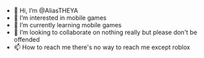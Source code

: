 - 👋 Hi, I’m @AliasTHEYA
- 👀 I’m interested in mobile games
- 🌱 I’m currently learning mobile games
- 💞️ I’m looking to collaborate on nothing really but please don't be offended
- 📫 How to reach me there's no way to reach me except roblox

<!---
AliasTHEYA/AliasTHEYA is a ✨ special ✨ repository because its `README.md` (this file) appears on your GitHub profile.
You can click the Preview link to take a look at your changes.
--->
